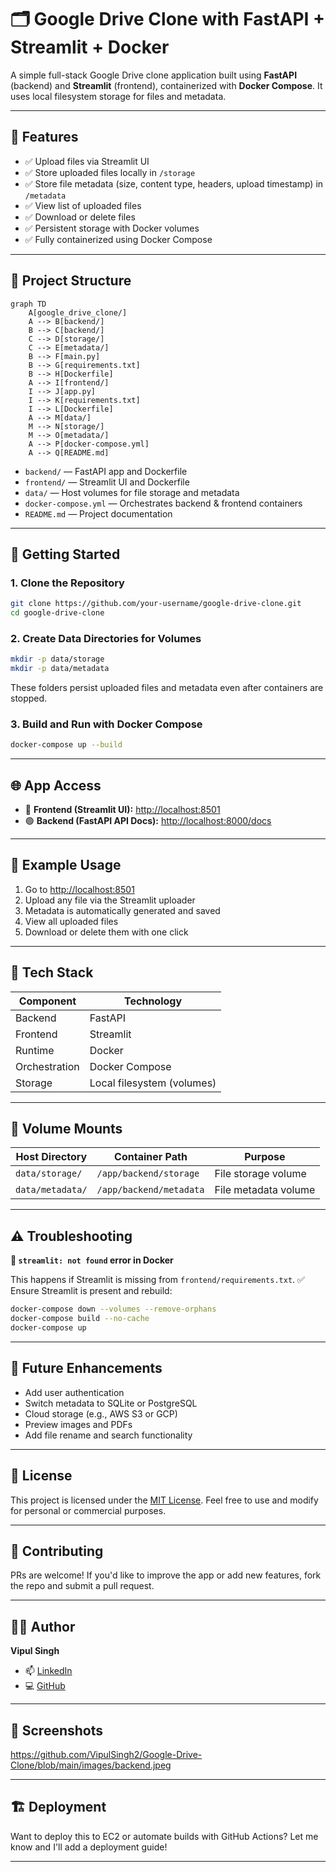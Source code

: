 # 🗂️ Google Drive Clone with FastAPI + Streamlit + Docker

A simple full-stack Google Drive clone application built using **FastAPI** (backend) and **Streamlit** (frontend), containerized with **Docker Compose**. It uses local filesystem storage for files and metadata.

---

## 📌 Features

- ✅ Upload files via Streamlit UI
- ✅ Store uploaded files locally in `/storage`
- ✅ Store file metadata (size, content type, headers, upload timestamp) in `/metadata`
- ✅ View list of uploaded files
- ✅ Download or delete files
- ✅ Persistent storage with Docker volumes
- ✅ Fully containerized using Docker Compose

---

## 📁 Project Structure

```mermaid
graph TD
    A[google_drive_clone/] 
    A --> B[backend/]
    B --> C[backend/]
    C --> D[storage/]
    C --> E[metadata/]
    B --> F[main.py]
    B --> G[requirements.txt]
    B --> H[Dockerfile]
    A --> I[frontend/]
    I --> J[app.py]
    I --> K[requirements.txt]
    I --> L[Dockerfile]
    A --> M[data/]
    M --> N[storage/]
    M --> O[metadata/]
    A --> P[docker-compose.yml]
    A --> Q[README.md]
```

- `backend/` — FastAPI app and Dockerfile
- `frontend/` — Streamlit UI and Dockerfile
- `data/` — Host volumes for file storage and metadata
- `docker-compose.yml` — Orchestrates backend & frontend containers
- `README.md` — Project documentation

---

## 🚀 Getting Started

### 1. Clone the Repository

```bash
git clone https://github.com/your-username/google-drive-clone.git
cd google-drive-clone
```

### 2. Create Data Directories for Volumes

```bash
mkdir -p data/storage
mkdir -p data/metadata
```

These folders persist uploaded files and metadata even after containers are stopped.

### 3. Build and Run with Docker Compose

```bash
docker-compose up --build
```

---

## 🌐 App Access

- 🔵 **Frontend (Streamlit UI):** [http://localhost:8501](http://localhost:8501)
- 🟢 **Backend (FastAPI API Docs):** [http://localhost:8000/docs](http://localhost:8000/docs)

---

## 🧪 Example Usage

1. Go to [http://localhost:8501](http://localhost:8501)
2. Upload any file via the Streamlit uploader
3. Metadata is automatically generated and saved
4. View all uploaded files
5. Download or delete them with one click

---

## 🧰 Tech Stack

| Component   | Technology        |
|-------------|------------------|
| Backend     | FastAPI          |
| Frontend    | Streamlit        |
| Runtime     | Docker           |
| Orchestration | Docker Compose |
| Storage     | Local filesystem (volumes) |

---

## 🔁 Volume Mounts

| Host Directory     | Container Path             | Purpose               |
|--------------------|---------------------------|-----------------------|
| `data/storage/`    | `/app/backend/storage`    | File storage volume   |
| `data/metadata/`   | `/app/backend/metadata`   | File metadata volume  |

---

## ⚠️ Troubleshooting

**🐍 `streamlit: not found` error in Docker**

This happens if Streamlit is missing from `frontend/requirements.txt`.
✅ Ensure Streamlit is present and rebuild:

```bash
docker-compose down --volumes --remove-orphans
docker-compose build --no-cache
docker-compose up
```

---

## 📌 Future Enhancements

- Add user authentication
- Switch metadata to SQLite or PostgreSQL
- Cloud storage (e.g., AWS S3 or GCP)
- Preview images and PDFs
- Add file rename and search functionality

---

## 📜 License

This project is licensed under the [MIT License](LICENSE).
Feel free to use and modify for personal or commercial purposes.

---

## 🤝 Contributing

PRs are welcome! If you'd like to improve the app or add new features, fork the repo and submit a pull request.

---

## 👨‍💻 Author

**Vipul Singh**

- 📫 [LinkedIn](https://www.linkedin.com/in/vipul-singh-664b3021b/)
- 💻 [GitHub](https://github.com/VipulSingh2)

---

## 📸 Screenshots

<!-- Add screenshots here if desired! Example: -->
<!-- ![Main UI](screenshots/main_ui.png) -->
https://github.com/VipulSingh2/Google-Drive-Clone/blob/main/images/backend.jpeg

---

## 🏗️ Deployment

Want to deploy this to EC2 or automate builds with GitHub Actions? Let me know and I'll add a deployment guide!

---

```
